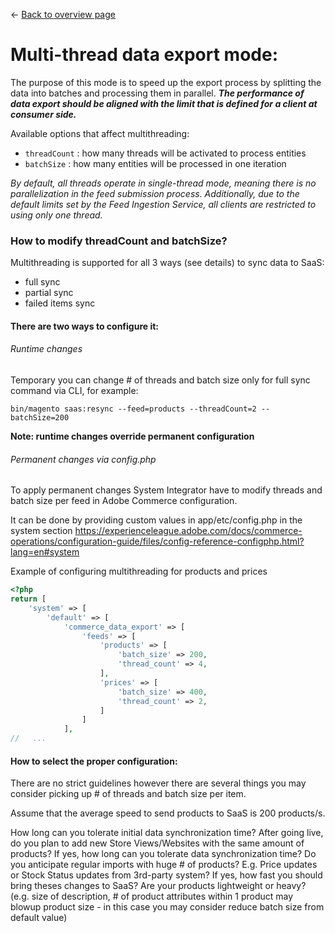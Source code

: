 <- [Back to overview page](commerce-data-export-overview.md)

# Multi-thread data export mode:
The purpose of this mode is to speed up the export process by splitting the data into batches and processing them in parallel. **_The performance of data export should be aligned with the limit that is defined for a client at consumer side._**

Available options that affect multithreading:

- `threadCount` : how many threads will be activated to process entities
- `batchSize` : how many entities will be processed in one iteration


_By default, all threads operate in single-thread mode, meaning there is no parallelization in the feed submission process.
Additionally, due to the default limits set by the Feed Ingestion Service, all clients are restricted to using only one thread._

### How to modify threadCount and batchSize?
Multithreading is supported for all 3 ways (see details) to sync data to SaaS:

- full sync
- partial sync
- failed items sync

#### There are two ways to configure it:

###### Runtime changes
Temporary you can change # of threads and batch size only for full sync  command via CLI, for example:

`bin/magento saas:resync --feed=products --threadCount=2 --batchSize=200`

**Note: runtime changes override permanent configuration**

###### Permanent changes via config.php
To apply permanent changes System Integrator have to modify threads and batch size per feed in Adobe Commerce configuration.

It can be done by providing custom values in app/etc/config.php  in the system  section https://experienceleague.adobe.com/docs/commerce-operations/configuration-guide/files/config-reference-configphp.html?lang=en#system

Example of configuring multithreading for products and prices
```php
<?php
return [
    'system' => [
        'default' => [
            'commerce_data_export' => [
                'feeds' => [
                    'products' => [
                        'batch_size' => 200,
                        'thread_count' => 4,
                    ],
                    'prices' => [
                        'batch_size' => 400,
                        'thread_count' => 2,
                    ]
                ]
            ],
//   ...
```


#### How to select the proper configuration:
There are no strict guidelines however there are several things you may consider picking up # of threads and batch size per item.

Assume that the average speed to send products to SaaS is 200 products/s. 

How long can you tolerate initial data synchronization time? 
After going live, do you plan to add new Store Views/Websites with the same amount of products? If yes, how long can you tolerate data synchronization time?
Do you anticipate regular imports with huge # of products? E.g. Price updates or Stock Status updates from 3rd-party system? If yes, how fast you should bring theses changes to SaaS?
Are your products lightweight or heavy? (e.g. size of description, # of product attributes within 1 product may blowup product size - in this case you may consider reduce batch size from default value)